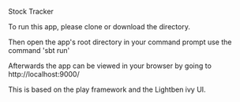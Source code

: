 Stock Tracker

To run this app, please clone or download the directory.

Then open the app's root directory in your command prompt use the command 'sbt run'

Afterwards the app can be viewed in your browser by going to http://localhost:9000/

This is based on the play framework and the Lightben ivy UI.
